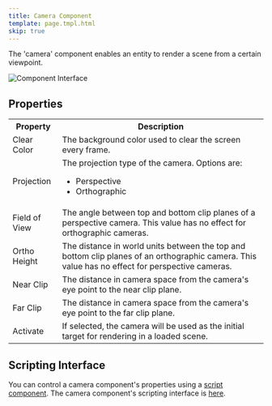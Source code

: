 ```yaml
---
title: Camera Component
template: page.tmpl.html
skip: true
---
```


The 'camera' component enables an entity to render a scene from a certain viewpoint.

![Component Interface](/images/platform/component_camera.png)

## Properties

<table class="table">
    <tr><th>Property</th><th>Description</th></tr>
    <tr><td>Clear Color</td><td>The background color used to clear the screen every frame.</td></tr>
    <tr><td>Projection</td><td>The projection type of the camera. Options are:<ul><li>Perspective</li><li>Orthographic</li></ul></td></tr>
    <tr><td>Field of View</td><td>The angle between top and bottom clip planes of a perspective camera. This value has no effect for orthographic cameras.</td></tr>
    <tr><td>Ortho Height</td><td>The distance in world units between the top and bottom clip planes of an orthographic camera. This value has no effect for perspective cameras.</td></tr>
    <tr><td>Near Clip</td><td>The distance in camera space from the camera's eye point to the near clip plane.</td></tr>
    <tr><td>Far Clip</td><td>The distance in camera space from the camera's eye point to the far clip plane.</td></tr>
    <tr><td>Activate</td><td>If selected, the camera will be used as the initial target for rendering in a loaded scene.</td></tr>
</table>

## Scripting Interface

You can control a camera component's properties using a [script component](/tools/designer/components/script.html). The camera component's scripting interface is [here](/engine/api/stable/symbols/pc.fw.CameraComponent.html).
